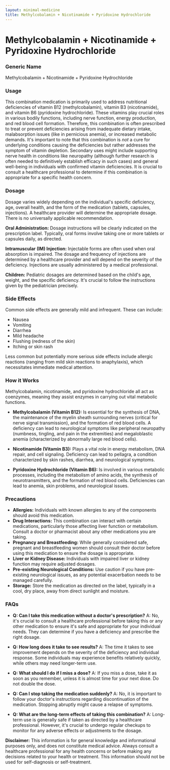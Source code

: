 ```yaml
---
layout: minimal-medicine
title: Methylcobalamin + Nicotinamide + Pyridoxine Hydrochloride
---
```


# Methylcobalamin + Nicotinamide + Pyridoxine Hydrochloride
### Generic Name
Methylcobalamin + Nicotinamide + Pyridoxine Hydrochloride


### Usage

This combination medication is primarily used to address nutritional deficiencies of vitamin B12 (methylcobalamin), vitamin B3 (nicotinamide), and vitamin B6 (pyridoxine hydrochloride).  These vitamins play crucial roles in various bodily functions, including nerve function, energy production, and red blood cell formation.  Therefore, this combination is often prescribed to treat or prevent deficiencies arising from inadequate dietary intake, malabsorption issues (like in pernicious anemia), or increased metabolic demands.  It's important to note that this combination is *not* a cure for underlying conditions causing the deficiencies but rather addresses the symptom of vitamin depletion.  Secondary uses might include supporting nerve health in conditions like neuropathy (although further research is often needed to definitively establish efficacy in such cases) and general well-being in individuals with confirmed vitamin deficiencies.  It is crucial to consult a healthcare professional to determine if this combination is appropriate for a specific health concern.


### Dosage

Dosage varies widely depending on the individual's specific deficiency, age, overall health, and the form of the medication (tablets, capsules, injections).  A healthcare provider will determine the appropriate dosage.  There is no universally applicable recommendation.  

**Oral Administration:** Dosage instructions will be clearly indicated on the prescription label.  Typically, oral forms involve taking one or more tablets or capsules daily, as directed.

**Intramuscular (IM) Injection:** Injectable forms are often used when oral absorption is impaired. The dosage and frequency of injections are determined by a healthcare provider and will depend on the severity of the deficiency. Injections are usually administered by a medical professional.

**Children:** Pediatric dosages are determined based on the child's age, weight, and the specific deficiency.  It's crucial to follow the instructions given by the pediatrician precisely.


### Side Effects

Common side effects are generally mild and infrequent. These can include:

* Nausea
* Vomiting
* Diarrhea
* Mild headache
* Flushing (redness of the skin)
* Itching or skin rash

Less common but potentially more serious side effects include allergic reactions (ranging from mild skin reactions to anaphylaxis), which necessitates immediate medical attention.


### How it Works

Methylcobalamin, nicotinamide, and pyridoxine hydrochloride all act as coenzymes, meaning they assist enzymes in carrying out vital metabolic functions.

* **Methylcobalamin (Vitamin B12):**  Is essential for the synthesis of DNA, the maintenance of the myelin sheath surrounding nerves (critical for nerve signal transmission), and the formation of red blood cells.  A deficiency can lead to neurological symptoms like peripheral neuropathy (numbness, tingling, and pain in the extremities) and megaloblastic anemia (characterized by abnormally large red blood cells).

* **Nicotinamide (Vitamin B3):** Plays a vital role in energy metabolism, DNA repair, and cell signaling.  Deficiency can lead to pellagra, a condition characterized by skin rashes, diarrhea, and neurological symptoms.

* **Pyridoxine Hydrochloride (Vitamin B6):** Is involved in various metabolic processes, including the metabolism of amino acids, the synthesis of neurotransmitters, and the formation of red blood cells. Deficiencies can lead to anemia, skin problems, and neurological issues.


### Precautions

* **Allergies:** Individuals with known allergies to any of the components should avoid this medication.
* **Drug Interactions:**  This combination can interact with certain medications, particularly those affecting liver function or metabolism. Consult a doctor or pharmacist about any other medications you are taking.
* **Pregnancy and Breastfeeding:** While generally considered safe, pregnant and breastfeeding women should consult their doctor before using this medication to ensure the dosage is appropriate.
* **Liver or Kidney Disease:** Individuals with impaired liver or kidney function may require adjusted dosages.
* **Pre-existing Neurological Conditions:**  Use caution if you have pre-existing neurological issues, as any potential exacerbation needs to be managed carefully.
* **Storage:** Store the medication as directed on the label, typically in a cool, dry place, away from direct sunlight and moisture.


### FAQs

* **Q: Can I take this medication without a doctor's prescription?** A: No, it's crucial to consult a healthcare professional before taking this or any other medication to ensure it's safe and appropriate for your individual needs. They can determine if you have a deficiency and prescribe the right dosage.

* **Q: How long does it take to see results?** A: The time it takes to see improvement depends on the severity of the deficiency and individual response.  Some individuals may experience benefits relatively quickly, while others may need longer-term use.

* **Q: What should I do if I miss a dose?** A:  If you miss a dose, take it as soon as you remember, unless it is almost time for your next dose. Do not double the dose.

* **Q: Can I stop taking the medication suddenly?** A: No, it is important to follow your doctor's instructions regarding discontinuation of the medication.  Stopping abruptly might cause a relapse of symptoms.

* **Q: What are the long-term effects of taking this combination?** A:  Long-term use is generally safe if taken as directed by a healthcare professional.  However, it's crucial to undergo regular checkups to monitor for any adverse effects or adjustments to the dosage.


**Disclaimer:** This information is for general knowledge and informational purposes only, and does not constitute medical advice.  Always consult a healthcare professional for any health concerns or before making any decisions related to your health or treatment.  This information should not be used for self-diagnosis or self-treatment.
